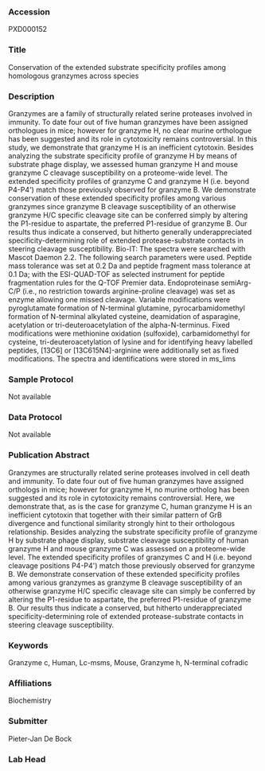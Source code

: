 ### Accession
PXD000152

### Title
Conservation of the extended substrate specificity profiles among homologous granzymes across species

### Description
Granzymes are a family of structurally related serine proteases involved in immunity. To date four out of five human granzymes have been assigned orthologues in mice; however for granzyme H, no clear murine orthologue has been suggested and its role in cytotoxicity remains controversial. In this study, we demonstrate that granzyme H is an inefficient cytotoxin. Besides analyzing the substrate specificity profile of granzyme H by means of substrate phage display, we assessed human granzyme H and mouse granzyme C cleavage susceptibility on a proteome-wide level. The extended specificity profiles of granzyme C and granzyme H (i.e. beyond P4-P4') match those previously observed for granzyme B. We demonstrate conservation of these extended specificity profiles among various granzymes since granzyme B cleavage susceptibility of an otherwise granzyme H/C specific cleavage site can be conferred simply by altering the P1-residue to aspartate, the preferred P1-residue of granzyme B. Our results thus indicate a conserved, but hitherto generally underappreciated specificity-determining role of extended protease-substrate contacts in steering cleavage susceptibility.  Bio-IT: The spectra were searched with Mascot Daemon 2.2. The following search parameters were used. Peptide mass tolerance was set at 0.2 Da and peptide fragment mass tolerance at 0.1 Da; with the ESI-QUAD-TOF as selected instrument for peptide fragmentation rules for the Q-TOF Premier data. Endoproteinase semiArg-C/P (i.e., no restriction towards arginine-proline cleavage) was set as enzyme allowing one missed cleavage. Variable modifications were pyroglutamate formation of N-terminal glutamine, pyrocarbamidomethyl formation of N-terminal alkylated cysteine, deamidation of asparagine, acetylation or tri-deuteroacetylation of the alpha-N-terminus. Fixed modifications were methionine oxidation (sulfoxide), carbamidomethyl for cysteine, tri-deuteroacetylation of lysine and for identifying heavy labelled peptides, [13C6] or [13C615N4]-arginine were additionally set as fixed modifications.  The spectra and identifications were stored in ms_lims

### Sample Protocol
Not available

### Data Protocol
Not available

### Publication Abstract
Granzymes are structurally related serine proteases involved in cell death and immunity. To date four out of five human granzymes have assigned orthologs in mice; however for granzyme H, no murine ortholog has been suggested and its role in cytotoxicity remains controversial. Here, we demonstrate that, as is the case for granzyme C, human granzyme H is an inefficient cytotoxin that together with their similar pattern of GrB divergence and functional similarity strongly hint to their orthologous relationship. Besides analyzing the substrate specificity profile of granzyme H by substrate phage display, substrate cleavage susceptibility of human granzyme H and mouse granzyme C was assessed on a proteome-wide level. The extended specificity profiles of granzymes C and H (i.e. beyond cleavage positions P4-P4') match those previously observed for granzyme B. We demonstrate conservation of these extended specificity profiles among various granzymes as granzyme B cleavage susceptibility of an otherwise granzyme H/C specific cleavage site can simply be conferred by altering the P1-residue to aspartate, the preferred P1-residue of granzyme B. Our results thus indicate a conserved, but hitherto underappreciated specificity-determining role of extended protease-substrate contacts in steering cleavage susceptibility.

### Keywords
Granzyme c, Human, Lc-msms, Mouse, Granzyme h, N-terminal cofradic

### Affiliations
Biochemistry

### Submitter
Pieter-Jan De Bock

### Lab Head


